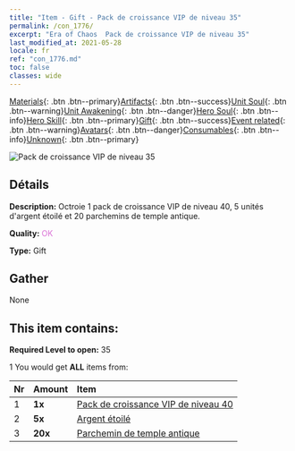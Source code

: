 ```yaml
---
title: "Item - Gift - Pack de croissance VIP de niveau 35"
permalink: /con_1776/
excerpt: "Era of Chaos  Pack de croissance VIP de niveau 35"
last_modified_at: 2021-05-28
locale: fr
ref: "con_1776.md"
toc: false
classes: wide
---
```

 [Materials](/ItemsFR/){: .btn .btn--primary}[Artifacts](/ItemsFR/Artifacts/){: .btn .btn--success}[Unit Soul](/ItemsFR/UnitSoul/){: .btn .btn--warning}[Unit Awakening](/ItemsFR/UnitAwakening/){: .btn .btn--danger}[Hero Soul](/ItemsFR/HeroSoul/){: .btn .btn--info}[Hero Skill](/ItemsFR/HeroSkill/){: .btn .btn--primary}[Gift](/ItemsFR/Gift/){: .btn .btn--success}[Event related](/ItemsFR/Events/){: .btn .btn--warning}[Avatars](/ItemsFR/Avatars/){: .btn .btn--danger}[Consumables](/ItemsFR/Consumables/){: .btn .btn--info}[Unknown](/ItemsFR/Unknown/){: .btn .btn--primary}

 ![Pack de croissance VIP de niveau 35](/images/t/i_907220.png)

## Détails
 **Description:** Octroie 1 pack de croissance VIP de niveau 40, 5 unités d'argent étoilé et 20 parchemins de temple antique.

 **Quality:** <span style="color: #DA70D6">OK</span>

 **Type:** Gift

## Gather

  None

## This item contains:

 **Required Level to open:** 35

 1 You would get **ALL** items  from:

  | Nr | Amount |     Item    |
  |:---|:-------|:------------|
  | 1 |  **1x** | [Pack de croissance VIP de niveau 40](/ItemsFR/con_1777/) |  | 
  | 2 |  **5x** | [Argent étoilé](/ItemsFR/con_969/) |  | 
  | 3 |  **20x** | [Parchemin de temple antique](/ItemsFR/con_697/) |  | 
